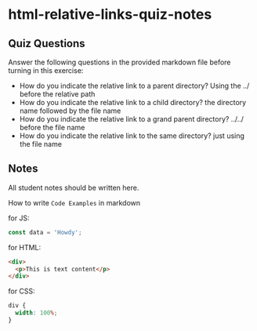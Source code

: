 # html-relative-links-quiz-notes

## Quiz Questions

Answer the following questions in the provided markdown file before turning in this exercise:

- How do you indicate the relative link to a parent directory?
  Using the ../ before the relative path
- How do you indicate the relative link to a child directory?
  the directory name followed by the file name
- How do you indicate the relative link to a grand parent directory?
  ../../ before the file name
- How do you indicate the relative link to the same directory?
  just using the file name

## Notes

All student notes should be written here.

How to write `Code Examples` in markdown

for JS:

```javascript
const data = 'Howdy';
```

for HTML:

```html
<div>
  <p>This is text content</p>
</div>
```

for CSS:

```css
div {
  width: 100%;
}
```
